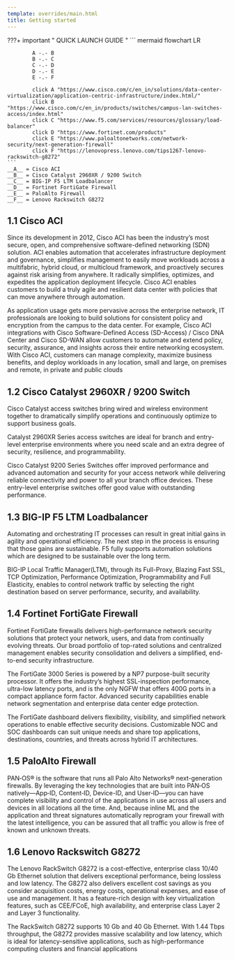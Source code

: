 ```yaml
---
template: overrides/main.html
title: Getting started
---
```


???+ important " QUICK LAUNCH GUIDE "
    ``` mermaid
        flowchart LR
        
            A -.- B
            B -.- C
            C -.- D
            D -.- E
            E -.- F
            
            click A "https://www.cisco.com/c/en_in/solutions/data-center-virtualization/application-centric-infrastructure/index.html/"
            click B "https://www.cisco.com/c/en_in/products/switches/campus-lan-switches-access/index.html"
            click C "https://www.f5.com/services/resources/glossary/load-balancer"
            click D "https://www.fortinet.com/products"
            click E "https://www.paloaltonetworks.com/network-security/next-generation-firewall"
            click F "https://lenovopress.lenovo.com/tips1267-lenovo-rackswitch-g8272"
    ```
    __A__ = Cisco ACI  
    __B__ = Cisco Catalyst 2960XR / 9200 Switch  
    __C__ = BIG-IP F5 LTM Loadbalancer  
    __D__ = Fortinet FortiGate Firewall  
    __E__ = PaloAlto Firewall                                
    __F__ = Lenovo Rackswitch G8272

## 1.1 Cisco ACI

Since its development in 2012, Cisco ACI has been the industry’s most secure, open, and comprehensive software-defined networking (SDN) solution. ACI enables automation that accelerates infrastructure deployment and governance, simplifies management to easily move workloads across a multifabric, hybrid cloud, or multicloud framework, and proactively secures against risk arising from anywhere.  It radically simplifies, optimizes, and expedites the application deployment lifecycle. Cisco ACI enables customers to build a truly agile and resilient data center with policies that can move anywhere through automation.

As application usage gets more pervasive across the enterprise network, IT professionals are looking to build solutions for consistent policy and encryption from the campus to the data center. For example, Cisco ACI integrations with Cisco Software-Defined Access (SD-Access) / Cisco DNA Center and Cisco SD-WAN allow customers to automate and extend policy, security, assurance, and insights across their entire networking ecosystem. With Cisco ACI, customers can manage complexity, maximize business benefits, and deploy workloads in any location, small and large, on premises and remote, in private and public clouds


## 1.2 Cisco Catalyst 2960XR / 9200 Switch

Cisco Catalyst access switches bring wired and wireless environment together to dramatically simplify operations and continuously optimize to support business goals.

Catalyst 2960XR Series access switches are ideal for branch and entry-level enterprise environments where you need scale and an extra degree of security, resilience, and programmability. 

Cisco Catalyst 9200 Series Switches offer improved performance and advanced automation and security for your access network while delivering reliable connectivity and power to all your branch office devices. These entry-level enterprise switches offer good value with outstanding performance.



## 1.3 BIG-IP F5 LTM Loadbalancer

Automating and orchestrating IT processes can result in great initial gains in agility and operational efficiency. The next step in the process is ensuring that those gains are sustainable. F5 fully supports automation solutions which are designed to be sustainable over the long term.

BIG-IP Local Traffic Manager(LTM), through its Full-Proxy, Blazing Fast SSL, TCP Optimization, Performance Optimization, Programmability and Full Elasticity, enables to control network traffic by selecting the right destination based on server performance, security, and availability.


## 1.4 Fortinet FortiGate Firewall

Fortinet FortiGate firewalls delivers high-performance network security solutions that protect your network, users, and data from continually evolving threats. Our broad portfolio of top-rated solutions and centralized management enables security consolidation and delivers a simplified, end-to-end security infrastructure.

The FortiGate 3000 Series is powered by a NP7 purpose-built security processor. It offers the industry’s highest SSL-inspection performance, ultra-low latency ports, and is the only NGFW that offers 400G ports in a compact appliance form factor. Advanced security capabilities enable network segmentation and enterprise data center edge protection.

The FortiGate dashboard delivers flexibility, visibility, and simplified network operations to enable effective security decisions. Customizable NOC and SOC dashboards can suit unique needs and share top applications, destinations, countries, and threats across hybrid IT architectures.


## 1.5 PaloAlto Firewall

PAN‑OS® is the software that runs all Palo Alto Networks® next-generation firewalls. By leveraging the key technologies that are built into PAN‑OS natively—App‑ID, Content‑ID, Device-ID, and User‑ID—you can have complete visibility and control of the applications in use across all users and devices in all locations all the time. And, because inline ML and the application and threat signatures automatically reprogram your firewall with the latest intelligence, you can be assured that all traffic you allow is free of known and unknown threats.

## 1.6 Lenovo Rackswitch G8272

The Lenovo RackSwitch G8272 is a cost-effective, enterprise class 10/40 Gb Ethernet solution that delivers exceptional performance, being lossless and low latency. The G8272 also delivers excellent cost savings as you consider acquisition costs, energy costs, operational expenses, and ease of use and management. It has a feature-rich design with key virtualization features, such as CEE/FCoE, high availability, and enterprise class Layer 2 and Layer 3 functionality.

The RackSwitch G8272 supports 10 Gb and 40 Gb Ethernet. With 1.44 Tbps throughput, the G8272 provides massive scalability and low latency, which is ideal for latency-sensitive applications, such as high-performance computing clusters and financial applications                                   
